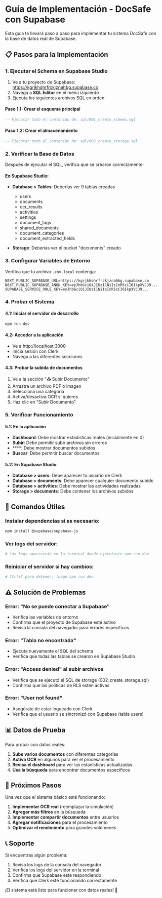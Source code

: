 # Guía de Implementación - DocSafe con Supabase

Esta guía te llevará paso a paso para implementar tu sistema DocSafe con la base de datos real de Supabase.

## 📋 Pasos para la Implementación

### 1. Ejecutar el Schema en Supabase Studio

1. Ve a tu proyecto de Supabase: https://kgrjkhqhrfrckjznahbg.supabase.co
2. Navega a **SQL Editor** en el menú izquierdo
3. Ejecuta los siguientes archivos SQL en orden:

#### Paso 1.1: Crear el esquema principal
```sql
-- Ejecutar todo el contenido de: sql/001_create_schema.sql
```

#### Paso 1.2: Crear el almacenamiento
```sql
-- Ejecutar todo el contenido de: sql/002_create_storage.sql
```

### 2. Verificar la Base de Datos

Después de ejecutar el SQL, verifica que se crearon correctamente:

#### En Supabase Studio:
- **Database > Tables**: Deberías ver 9 tablas creadas
  - users
  - documents
  - ocr_results
  - activities
  - settings
  - document_tags
  - shared_documents
  - document_categories
  - document_extracted_fields

- **Storage**: Deberías ver el bucket "documents" creado

### 3. Configurar Variables de Entorno

Verifica que tu archivo `.env.local` contenga:
```env
NEXT_PUBLIC_SUPABASE_URL=https://kgrjkhqhrfrckjznahbg.supabase.co
NEXT_PUBLIC_SUPABASE_ANON_KEY=eyJhbGciOiJIUzI1NiIsInR5cCI6IkpXVCJ9...
SUPABASE_SERVICE_ROLE_KEY=eyJhbGciOiJIUzI1NiIsInR5cCI6IkpXVCJ9...
```

### 4. Probar el Sistema

#### 4.1: Iniciar el servidor de desarrollo
```bash
npm run dev
```

#### 4.2: Acceder a la aplicación
- Ve a http://localhost:3000
- Inicia sesión con Clerk
- Navega a las diferentes secciones

#### 4.3: Probar la subida de documentos
1. Ve a la sección "📤 Subir Documento"
2. Arrastra un archivo PDF o imagen
3. Selecciona una categoría
4. Activa/desactiva OCR si quieres
5. Haz clic en "Subir Documento"

### 5. Verificar Funcionamiento

#### 5.1: En la aplicación
- **Dashboard**: Debe mostrar estadísticas reales (inicialmente en 0)
- **Subir**: Debe permitir subir archivos sin errores
- ****: Debe mostrar documentos subidos
- **Buscar**: Debe permitir buscar documentos

#### 5.2: En Supabase Studio
- **Database > users**: Debe aparecer tu usuario de Clerk
- **Database > documents**: Debe aparecer cualquier documento subido
- **Database > activities**: Debe mostrar las actividades realizadas
- **Storage > documents**: Debe contener los archivos subidos

## 🔧 Comandos Útiles

### Instalar dependencias si es necesario:
```bash
npm install @supabase/supabase-js
```

### Ver logs del servidor:
```bash
# Los logs aparecerán en la terminal donde ejecutaste npm run dev
```

### Reiniciar el servidor si hay cambios:
```bash
# Ctrl+C para detener, luego npm run dev
```

## ⚠️ Solución de Problemas

### Error: "No se puede conectar a Supabase"
- Verifica las variables de entorno
- Confirma que el proyecto de Supabase esté activo
- Revisa la consola del navegador para errores específicos

### Error: "Tabla no encontrada"
- Ejecuta nuevamente el SQL del schema
- Verifica que todas las tablas se crearon en Supabase Studio

### Error: "Access denied" al subir archivos
- Verifica que se ejecutó el SQL de storage (002_create_storage.sql)
- Confirma que las políticas de RLS estén activas

### Error: "User not found"
- Asegúrate de estar logueado con Clerk
- Verifica que el usuario se sincronizó con Supabase (tabla users)

## 📊 Datos de Prueba

Para probar con datos reales:

1. **Sube varios documentos** con diferentes categorías
2. **Activa OCR** en algunos para ver el procesamiento
3. **Revisa el dashboard** para ver las estadísticas actualizadas
4. **Usa la búsqueda** para encontrar documentos específicos

## 🚀 Próximos Pasos

Una vez que el sistema básico esté funcionando:

1. **Implementar OCR real** (reemplazar la simulación)
2. **Agregar más filtros** en la búsqueda
3. **Implementar compartir documentos** entre usuarios
4. **Agregar notificaciones** para el procesamiento
5. **Optimizar el rendimiento** para grandes volúmenes

## 📞 Soporte

Si encuentras algún problema:
1. Revisa los logs de la consola del navegador
2. Verifica los logs del servidor en la terminal
3. Confirma que Supabase esté respondiendo
4. Verifica que Clerk esté funcionando correctamente

¡El sistema está listo para funcionar con datos reales! 🎉